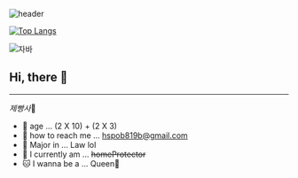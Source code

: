 ![header](https://capsule-render.vercel.app/api?type=soft&color=auto&height=300&section=header&text=Hello%20Universe&fontSize=60)

[![Top Langs](https://github-readme-stats.vercel.app/api/top-langs/?username=YangHyeSeon)](https://github.com/YangHyeSeon/github-readme-stats)

![자바](https://img.shields.io/badge/-자바-007396?style=flat&logo=Java&logoColor=ffffff)

## Hi, there 👋
---

*제빵사*🍞

- 🍒 age ... (2 X 10) + (2 X 3)
- 🌟 how to reach me ... hspob819b@gmail.com
- 🌙 Major in ... Law lol
- 🐻 I currently am ... ~~homeProtector~~
- 🐱 I wanna be a ... Queen👑




